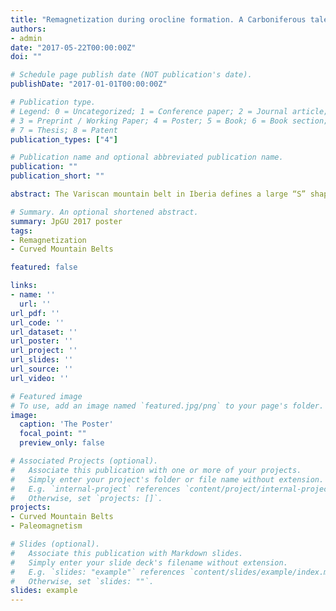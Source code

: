 ```yaml
---
title: "Remagnetization during orocline formation. A Carboniferous tale from the Iberian peninsula"
authors:
- admin
date: "2017-05-22T00:00:00Z"
doi: ""

# Schedule page publish date (NOT publication's date).
publishDate: "2017-01-01T00:00:00Z"

# Publication type.
# Legend: 0 = Uncategorized; 1 = Conference paper; 2 = Journal article;
# 3 = Preprint / Working Paper; 4 = Poster; 5 = Book; 6 = Book section;
# 7 = Thesis; 8 = Patent
publication_types: ["4"]

# Publication name and optional abbreviated publication name.
publication: ""
publication_short: ""

abstract: The Variscan mountain belt in Iberia defines a large “S” shape with the Cantabrian Orocline in the north and the Central Iberian curve, an alleged orocline belt of opposite curvature, to the south. The Cantabrian Orocline is kinematically well constrained, but the geometry and kinematics of the Central Iberian curve are still controversial. I have performed extensive paleomagnetic studies to investigate the kinematics of the Central Iberian curve, which plays an important role in the amalgamation of Pangea since it may have accommodated much of the post-collisional deformation. We have performed a paleomagnetic study on Carboniferous granitoids and Cambrian and carboniferous limestones within the hinge of the curve. Paleomagnetic and rock magnetic results show a primary magnetization in Carboniferous granitoids and a widespread Carboniferous remagnetization in the sedimentary rocks studied. Granitoids show ca. 70° counter-clockwise rotations consistent with the southern limb of the Cantabrian Orocline (the one to the north). Post-kinematic granitoids and Cambrian limestones show consistent inclinations but very scattered declinations suggesting that they were magnetized coevally to and after the ~ 70° rotation. Our results show no differential rotations between northern, southern limb and the hinge zone. Therefore, I discard a late Carboniferous oroclinal origin for the Central Iberian curve.

# Summary. An optional shortened abstract.
summary: JpGU 2017 poster
tags:
- Remagnetization
- Curved Mountain Belts

featured: false

links:
- name: ''
  url: ''
url_pdf: ''
url_code: ''
url_dataset: ''
url_poster: ''
url_project: ''
url_slides: ''
url_source: ''
url_video: ''

# Featured image
# To use, add an image named `featured.jpg/png` to your page's folder. 
image:
  caption: 'The Poster'
  focal_point: ""
  preview_only: false

# Associated Projects (optional).
#   Associate this publication with one or more of your projects.
#   Simply enter your project's folder or file name without extension.
#   E.g. `internal-project` references `content/project/internal-project/index.md`.
#   Otherwise, set `projects: []`.
projects:
- Curved Mountain Belts
- Paleomagnetism

# Slides (optional).
#   Associate this publication with Markdown slides.
#   Simply enter your slide deck's filename without extension.
#   E.g. `slides: "example"` references `content/slides/example/index.md`.
#   Otherwise, set `slides: ""`.
slides: example
---
```

